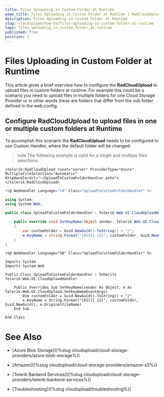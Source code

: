 ```yaml
---
title: Files Uploading in Custom Folder at Runtime
page_title: Files Uploading in Custom Folder at Runtime | RadCloudUpload for ASP.NET AJAX Documentation
description: Files Uploading in Custom Folder at Runtime
slug: cloudupload/how-to/files-uploading-in-custom-folder-at-runtime
tags: files,uploading,in,custom,folder,at,runtime
published: True
position: 2
---
```


# Files Uploading in Custom Folder at Runtime



This article gives a brief overview how to configure the **RadCloudUpload** to upload files in custom folders at runtime. For example this could be a scenario you need to upload files in multiple folders for one Cloud Storage Provider or in other words these are folders that differ from the sub folder defined in the web.config.

## Configure RadCloudUpload to upload files in one or multiple custom folders at Runtime

To accomplish this scenario the **RadCloudUpload** needs to be configured to use Custom Handler, where the default folder will be changed:

>note The following example is valid for a single and multiple files selections.
>


````ASPNET
<telerik:RadCloudUpload runat="server" ProviderType="Azure" MultipleFileSelection="Automatic" HttpHandlerUrl="~/UploadToCustomFolderHandler.ashx">
</telerik:RadCloudUpload>
````





````C#
<%@ WebHandler Language="C#" Class="UploadToCustomFolderHandler" %>

using System;
using System.Web;

public class UploadToCustomFolderHandler : Telerik.Web.UI.CloudUploadHandler {

	public override void SetKeyName(object sender, Telerik.Web.UI.CloudUpload.SetKeyNameEventArgs e)
	{        
		var customFolder = Guid.NewGuid().ToString() + "/";
		e.KeyName = string.Format("{0}{1}_{2}", customFolder, Guid.NewGuid(), e.OriginalFileName);
	}
}
````
````VB.NET
<%@ WebHandler Language="VB" Class="UploadToCustomFolderHandler" %>

Imports System
Imports System.Web

Public Class UploadToCustomFolderHandler : Inherits Telerik.Web.UI.CloudUploadHandler

	Public Overrides Sub SetKeyName(sender As Object, e As Telerik.Web.UI.CloudUpload.SetKeyNameEventArgs)
		Dim customFolder = Guid.NewGuid().ToString() + "/"
		e.KeyName = String.Format("{0}{1}_{2}", customFolder, Guid.NewGuid(), e.OriginalFileName)
	End Sub

End Class
````


# See Also

 * [Azure Blob Storage]({%slug cloudupload/cloud-storage-providers/azure-blob-storage%})

 * [Amazon]({%slug cloudupload/cloud-storage-providers/amazon-s3%})

 * [Telerik Backend Services]({%slug cloudupload/cloud-storage-providers/telerik-backend-services%})

 * [Troubleshooting]({%slug cloudupload/troubleshooting%})
